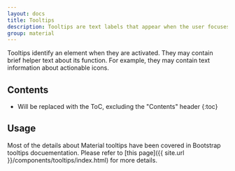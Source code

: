 ```yaml
---
layout: docs
title: Tooltips
description: Tooltips are text labels that appear when the user focuses on, hovers over, or touches an element.
group: material
---
```


Tooltips identify an element when they are activated. They may contain brief helper text about its function. For example, they may contain text information about actionable icons.

## Contents

* Will be replaced with the ToC, excluding the "Contents" header
{:toc}

## Usage

Most of the details about Material tooltips have been covered in Bootstrap tooltips docuementation. Please refer to [this page]({{ site.url }}/components/tooltips/index.html) for more details.
